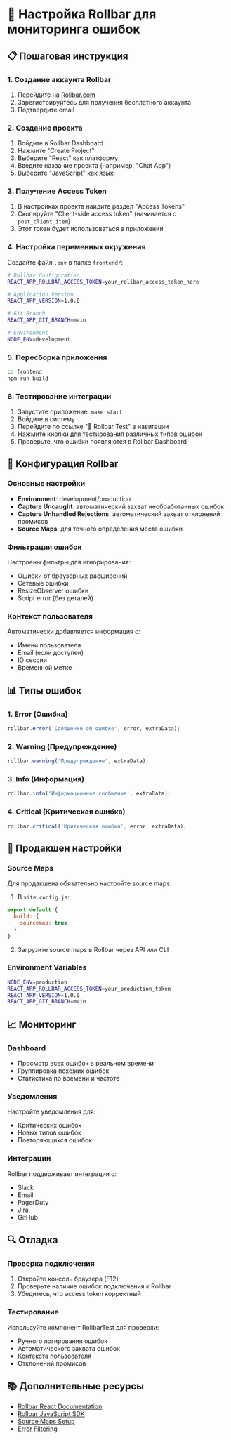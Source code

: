 # 🐛 Настройка Rollbar для мониторинга ошибок

## 📋 Пошаговая инструкция

### 1. Создание аккаунта Rollbar
1. Перейдите на [Rollbar.com](https://rollbar.com)
2. Зарегистрируйтесь для получения бесплатного аккаунта
3. Подтвердите email

### 2. Создание проекта
1. Войдите в Rollbar Dashboard
2. Нажмите "Create Project"
3. Выберите "React" как платформу
4. Введите название проекта (например, "Chat App")
5. Выберите "JavaScript" как язык

### 3. Получение Access Token
1. В настройках проекта найдите раздел "Access Tokens"
2. Скопируйте "Client-side access token" (начинается с `post_client_item`)
3. Этот токен будет использоваться в приложении

### 4. Настройка переменных окружения
Создайте файл `.env` в папке `frontend/`:

```bash
# Rollbar Configuration
REACT_APP_ROLLBAR_ACCESS_TOKEN=your_rollbar_access_token_here

# Application Version
REACT_APP_VERSION=1.0.0

# Git Branch
REACT_APP_GIT_BRANCH=main

# Environment
NODE_ENV=development
```

### 5. Пересборка приложения
```bash
cd frontend
npm run build
```

### 6. Тестирование интеграции
1. Запустите приложение: `make start`
2. Войдите в систему
3. Перейдите по ссылке "🐛 Rollbar Test" в навигации
4. Нажмите кнопки для тестирования различных типов ошибок
5. Проверьте, что ошибки появляются в Rollbar Dashboard

## 🔧 Конфигурация Rollbar

### Основные настройки
- **Environment**: development/production
- **Capture Uncaught**: автоматический захват необработанных ошибок
- **Capture Unhandled Rejections**: автоматический захват отклонений промисов
- **Source Maps**: для точного определения места ошибки

### Фильтрация ошибок
Настроены фильтры для игнорирования:
- Ошибки от браузерных расширений
- Сетевые ошибки
- ResizeObserver ошибки
- Script error (без деталей)

### Контекст пользователя
Автоматически добавляется информация о:
- Имени пользователя
- Email (если доступен)
- ID сессии
- Временной метке

## 📊 Типы ошибок

### 1. Error (Ошибка)
```javascript
rollbar.error('Сообщение об ошибке', error, extraData);
```

### 2. Warning (Предупреждение)
```javascript
rollbar.warning('Предупреждение', extraData);
```

### 3. Info (Информация)
```javascript
rollbar.info('Информационное сообщение', extraData);
```

### 4. Critical (Критическая ошибка)
```javascript
rollbar.critical('Критическая ошибка', error, extraData);
```

## 🚀 Продакшен настройки

### Source Maps
Для продакшена обязательно настройте source maps:

1. В `vite.config.js`:
```javascript
export default {
  build: {
    sourcemap: true
  }
}
```

2. Загрузите source maps в Rollbar через API или CLI

### Environment Variables
```bash
NODE_ENV=production
REACT_APP_ROLLBAR_ACCESS_TOKEN=your_production_token
REACT_APP_VERSION=1.0.0
REACT_APP_GIT_BRANCH=main
```

## 📈 Мониторинг

### Dashboard
- Просмотр всех ошибок в реальном времени
- Группировка похожих ошибок
- Статистика по времени и частоте

### Уведомления
Настройте уведомления для:
- Критических ошибок
- Новых типов ошибок
- Повторяющихся ошибок

### Интеграции
Rollbar поддерживает интеграции с:
- Slack
- Email
- PagerDuty
- Jira
- GitHub

## 🔍 Отладка

### Проверка подключения
1. Откройте консоль браузера (F12)
2. Проверьте наличие ошибок подключения к Rollbar
3. Убедитесь, что access token корректный

### Тестирование
Используйте компонент RollbarTest для проверки:
- Ручного логирования ошибок
- Автоматического захвата ошибок
- Контекста пользователя
- Отклонений промисов

## 📚 Дополнительные ресурсы

- [Rollbar React Documentation](https://docs.rollbar.com/docs/react)
- [Rollbar JavaScript SDK](https://docs.rollbar.com/docs/javascript)
- [Source Maps Setup](https://docs.rollbar.com/docs/source-maps)
- [Error Filtering](https://docs.rollbar.com/docs/ignoring-errors) 